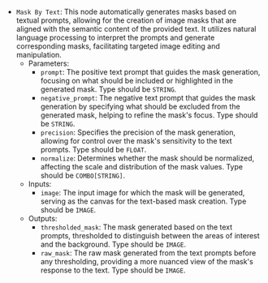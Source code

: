 - `Mask By Text`: This node automatically generates masks based on textual prompts, allowing for the creation of image masks that are aligned with the semantic content of the provided text. It utilizes natural language processing to interpret the prompts and generate corresponding masks, facilitating targeted image editing and manipulation.
    - Parameters:
        - `prompt`: The positive text prompt that guides the mask generation, focusing on what should be included or highlighted in the generated mask. Type should be `STRING`.
        - `negative_prompt`: The negative text prompt that guides the mask generation by specifying what should be excluded from the generated mask, helping to refine the mask's focus. Type should be `STRING`.
        - `precision`: Specifies the precision of the mask generation, allowing for control over the mask's sensitivity to the text prompts. Type should be `FLOAT`.
        - `normalize`: Determines whether the mask should be normalized, affecting the scale and distribution of the mask values. Type should be `COMBO[STRING]`.
    - Inputs:
        - `image`: The input image for which the mask will be generated, serving as the canvas for the text-based mask creation. Type should be `IMAGE`.
    - Outputs:
        - `thresholded_mask`: The mask generated based on the text prompts, thresholded to distinguish between the areas of interest and the background. Type should be `IMAGE`.
        - `raw_mask`: The raw mask generated from the text prompts before any thresholding, providing a more nuanced view of the mask's response to the text. Type should be `IMAGE`.
